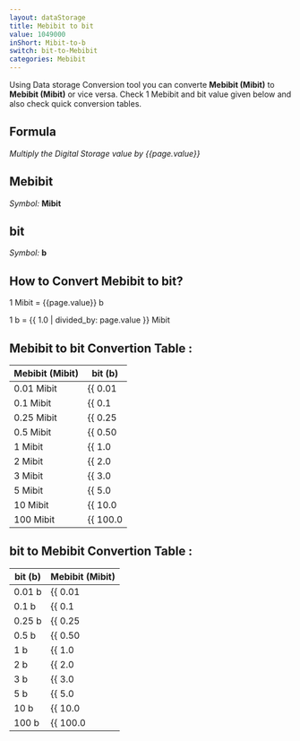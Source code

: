 ```yaml
---
layout: dataStorage
title: Mebibit to bit
value: 1049000
inShort: Mibit-to-b
switch: bit-to-Mebibit
categories: Mebibit
---
```


Using Data storage Conversion tool you can converte **Mebibit (Mibit)** to **Mebibit (Mibit)** or vice versa. Check 1 Mebibit and bit value given below and also check quick conversion tables.

## Formula
*Multiply the Digital Storage value by {{page.value}}*

## Mebibit
*Symbol:* **Mibit**

## bit
*Symbol:* **b**

## How to Convert Mebibit to bit?

1 Mibit = {{page.value}} b

1 b = {{ 1.0 | divided_by: page.value }} Mibit


## Mebibit to bit Convertion Table :

| Mebibit (Mibit) | bit (b) |
| ---- | ---- |
| 0.01 Mibit | {{ 0.01 | times: page.value }} b |
| 0.1 Mibit | {{ 0.1 | times: page.value }} b |
| 0.25 Mibit | {{ 0.25 | times: page.value }} b |
| 0.5 Mibit | {{ 0.50 | times: page.value }} b |
| 1 Mibit | {{ 1.0 | times: page.value }} b |
| 2 Mibit | {{ 2.0 | times: page.value }} b |
| 3 Mibit | {{ 3.0 | times: page.value }} b |
| 5 Mibit | {{ 5.0 | times: page.value }} b |
| 10 Mibit | {{ 10.0 | times: page.value }} b |
| 100 Mibit | {{ 100.0 | times: page.value }} b |

## bit to Mebibit Convertion Table :

| bit (b) | Mebibit (Mibit) |
| ---- | ---- |
| 0.01 b | {{ 0.01 | divided_by: page.value }} Mibit |
| 0.1 b | {{ 0.1 | divided_by: page.value }} Mibit |
| 0.25 b | {{ 0.25 | divided_by: page.value }} Mibit |
| 0.5 b | {{ 0.50 | divided_by: page.value }} Mibit |
| 1 b | {{ 1.0 | divided_by: page.value }} Mibit |
| 2 b | {{ 2.0 | divided_by: page.value }} Mibit |
| 3 b | {{ 3.0 | divided_by: page.value }} Mibit |
| 5 b | {{ 5.0 | divided_by: page.value }} Mibit |
| 10 b | {{ 10.0 | divided_by: page.value }} Mibit |
| 100 b | {{ 100.0 | divided_by: page.value }} Mibit |


<script>
document.getElementById('selectInput')[7].selected = true
document.getElementById('selectOutput')[0].selected = true
</script>
